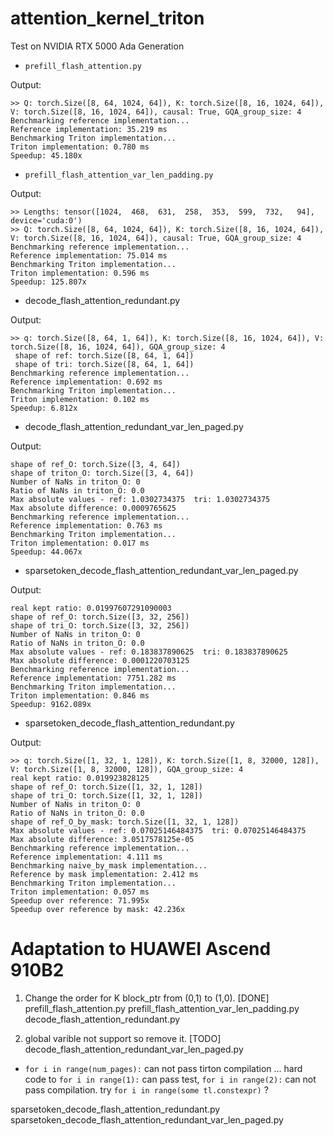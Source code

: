 # attention_kernel_triton


Test on NVIDIA RTX 5000 Ada Generation

- `prefill_flash_attention.py`

Output:
```
>> Q: torch.Size([8, 64, 1024, 64]), K: torch.Size([8, 16, 1024, 64]), V: torch.Size([8, 16, 1024, 64]), causal: True, GQA_group_size: 4
Benchmarking reference implementation...
Reference implementation: 35.219 ms
Benchmarking Triton implementation...
Triton implementation: 0.780 ms
Speedup: 45.180x
```


- `prefill_flash_attention_var_len_padding.py`

Output:
```
>> Lengths: tensor([1024,  468,  631,  258,  353,  599,  732,   94], device='cuda:0')
>> Q: torch.Size([8, 64, 1024, 64]), K: torch.Size([8, 16, 1024, 64]), V: torch.Size([8, 16, 1024, 64]), causal: True, GQA_group_size: 4
Benchmarking reference implementation...
Reference implementation: 75.014 ms
Benchmarking Triton implementation...
Triton implementation: 0.596 ms
Speedup: 125.807x
```

- decode_flash_attention_redundant.py

Output:
```
>> q: torch.Size([8, 64, 1, 64]), K: torch.Size([8, 16, 1024, 64]), V: torch.Size([8, 16, 1024, 64]), GQA_group_size: 4
 shape of ref: torch.Size([8, 64, 1, 64])
 shape of tri: torch.Size([8, 64, 1, 64])
Benchmarking reference implementation...
Reference implementation: 0.692 ms
Benchmarking Triton implementation...
Triton implementation: 0.102 ms
Speedup: 6.812x
```

- decode_flash_attention_redundant_var_len_paged.py

Output:
```
shape of ref_O: torch.Size([3, 4, 64])
shape of triton_O: torch.Size([3, 4, 64])
Number of NaNs in triton_O: 0
Ratio of NaNs in triton_O: 0.0
Max absolute values - ref: 1.0302734375  tri: 1.0302734375
Max absolute difference: 0.0009765625
Benchmarking reference implementation...
Reference implementation: 0.763 ms
Benchmarking Triton implementation...
Triton implementation: 0.017 ms
Speedup: 44.067x
```

- sparsetoken_decode_flash_attention_redundant_var_len_paged.py

Output:
```
real kept ratio: 0.01997607291090003
shape of ref_O: torch.Size([3, 32, 256])
shape of tri_O: torch.Size([3, 32, 256])
Number of NaNs in triton_O: 0
Ratio of NaNs in triton_O: 0.0
Max absolute values - ref: 0.183837890625  tri: 0.183837890625
Max absolute difference: 0.0001220703125
Benchmarking reference implementation...
Reference implementation: 7751.282 ms
Benchmarking Triton implementation...
Triton implementation: 0.846 ms
Speedup: 9162.089x
```

- sparsetoken_decode_flash_attention_redundant.py

Output:
```
>> q: torch.Size([1, 32, 1, 128]), K: torch.Size([1, 8, 32000, 128]), V: torch.Size([1, 8, 32000, 128]), GQA_group_size: 4
real kept ratio: 0.019923828125
shape of ref_O: torch.Size([1, 32, 1, 128])
shape of tri_O: torch.Size([1, 32, 1, 128])
Number of NaNs in triton_O: 0
Ratio of NaNs in triton_O: 0.0
shape of ref_O_by_mask: torch.Size([1, 32, 1, 128])
Max absolute values - ref: 0.07025146484375  tri: 0.07025146484375
Max absolute difference: 3.0517578125e-05
Benchmarking reference implementation...
Reference implementation: 4.111 ms
Benchmarking naive_by_mask implementation...
Reference by mask implementation: 2.412 ms
Benchmarking Triton implementation...
Triton implementation: 0.057 ms
Speedup over reference: 71.995x
Speedup over reference by mask: 42.236x
```


# Adaptation to HUAWEI Ascend 910B2


1. Change the order for K block_ptr from (0,1) to (1,0).
[DONE]
prefill_flash_attention.py
prefill_flash_attention_var_len_padding.py
decode_flash_attention_redundant.py


2. global varible not support so remove it.
[TODO]
decode_flash_attention_redundant_var_len_paged.py
- `for i in range(num_pages):` can not pass tirton compilation ...
 hard code to `for i in range(1):` can pass test,
 `for i in range(2):` can not pass compilation.
 try `for i in range(some tl.constexpr)` ?

sparsetoken_decode_flash_attention_redundant.py
sparsetoken_decode_flash_attention_redundant_var_len_paged.py